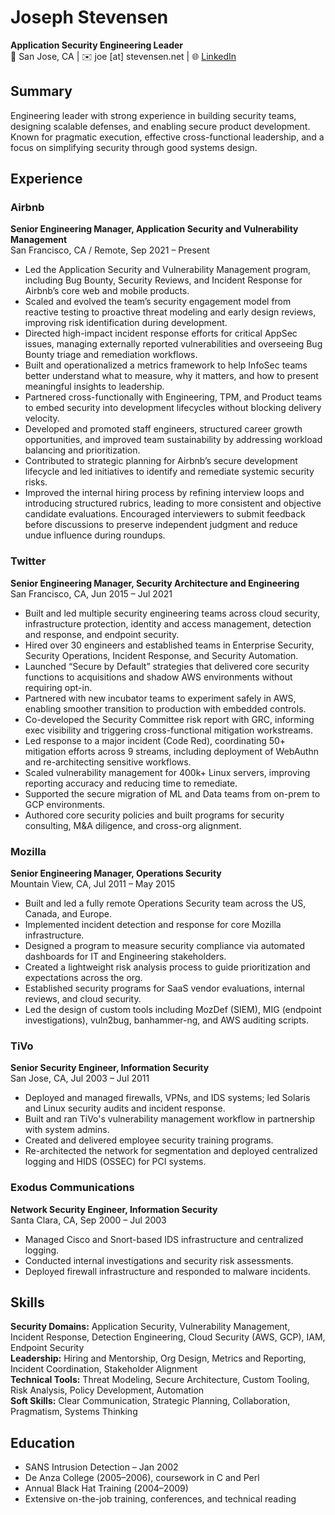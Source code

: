 # Joseph Stevensen
**Application Security Engineering Leader**  
📍 San Jose, CA | ✉️ joe [at] stevensen.net | 🌐 [LinkedIn](https://www.linkedin.com/in/joe-stevensen-354742/)

## Summary

Engineering leader with strong experience in building security teams, designing scalable defenses, and enabling secure product development. Known for pragmatic execution, effective cross-functional leadership, and a focus on simplifying security through good systems design.

## Experience

### Airbnb
**Senior Engineering Manager, Application Security and Vulnerability Management**  
San Francisco, CA / Remote, Sep 2021 – Present

- Led the Application Security and Vulnerability Management program, including Bug Bounty, Security Reviews, and Incident Response for Airbnb’s core web and mobile products.
- Scaled and evolved the team’s security engagement model from reactive testing to proactive threat modeling and early design reviews, improving risk identification during development.
- Directed high-impact incident response efforts for critical AppSec issues, managing externally reported vulnerabilities and overseeing Bug Bounty triage and remediation workflows.
- Built and operationalized a metrics framework to help InfoSec teams better understand what to measure, why it matters, and how to present meaningful insights to leadership.
- Partnered cross-functionally with Engineering, TPM, and Product teams to embed security into development lifecycles without blocking delivery velocity.
- Developed and promoted staff engineers, structured career growth opportunities, and improved team sustainability by addressing workload balancing and prioritization.
- Contributed to strategic planning for Airbnb’s secure development lifecycle and led initiatives to identify and remediate systemic security risks.
- Improved the internal hiring process by refining interview loops and introducing structured rubrics, leading to more consistent and objective candidate evaluations. Encouraged interviewers to submit feedback before discussions to preserve independent judgment and reduce undue influence during roundups.

### Twitter
**Senior Engineering Manager, Security Architecture and Engineering**  
San Francisco, CA, Jun 2015 – Jul 2021

- Built and led multiple security engineering teams across cloud security, infrastructure protection, identity and access management, detection and response, and endpoint security.
- Hired over 30 engineers and established teams in Enterprise Security, Security Operations, Incident Response, and Security Automation.
- Launched “Secure by Default” strategies that delivered core security functions to acquisitions and shadow AWS environments without requiring opt-in.
- Partnered with new incubator teams to experiment safely in AWS, enabling smoother transition to production with embedded controls.
- Co-developed the Security Committee risk report with GRC, informing exec visibility and triggering cross-functional mitigation workstreams.
- Led response to a major incident (Code Red), coordinating 50+ mitigation efforts across 9 streams, including deployment of WebAuthn and re-architecting sensitive workflows.
- Scaled vulnerability management for 400k+ Linux servers, improving reporting accuracy and reducing time to remediate.
- Supported the secure migration of ML and Data teams from on-prem to GCP environments.
- Authored core security policies and built programs for security consulting, M&A diligence, and cross-org alignment.

### Mozilla
**Senior Engineering Manager, Operations Security**  
Mountain View, CA, Jul 2011 – May 2015

- Built and led a fully remote Operations Security team across the US, Canada, and Europe.
- Implemented incident detection and response for core Mozilla infrastructure.
- Designed a program to measure security compliance via automated dashboards for IT and Engineering stakeholders.
- Created a lightweight risk analysis process to guide prioritization and expectations across the org.
- Established security programs for SaaS vendor evaluations, internal reviews, and cloud security.
- Led the design of custom tools including MozDef (SIEM), MIG (endpoint investigations), vuln2bug, banhammer-ng, and AWS auditing scripts.

### TiVo
**Senior Security Engineer, Information Security**  
San Jose, CA, Jul 2003 – Jul 2011

- Deployed and managed firewalls, VPNs, and IDS systems; led Solaris and Linux security audits and incident response.
- Built and ran TiVo's vulnerability management workflow in partnership with system admins.
- Created and delivered employee security training programs.
- Re-architected the network for segmentation and deployed centralized logging and HIDS (OSSEC) for PCI systems.

### Exodus Communications
**Network Security Engineer, Information Security**  
Santa Clara, CA, Sep 2000 – Jul 2003

- Managed Cisco and Snort-based IDS infrastructure and centralized logging.
- Conducted internal investigations and security risk assessments.
- Deployed firewall infrastructure and responded to malware incidents.

## Skills

**Security Domains:** Application Security, Vulnerability Management, Incident Response, Detection Engineering, Cloud Security (AWS, GCP), IAM, Endpoint Security  
**Leadership:** Hiring and Mentorship, Org Design, Metrics and Reporting, Incident Coordination, Stakeholder Alignment  
**Technical Tools:** Threat Modeling, Secure Architecture, Custom Tooling, Risk Analysis, Policy Development, Automation  
**Soft Skills:** Clear Communication, Strategic Planning, Collaboration, Pragmatism, Systems Thinking

## Education

- SANS Intrusion Detection – Jan 2002
- De Anza College (2005–2006), coursework in C and Perl
- Annual Black Hat Training (2004–2009)
- Extensive on-the-job training, conferences, and technical reading